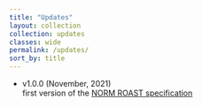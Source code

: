 ```yaml
---
title: "Updates"
layout: collection
collection: updates
classes: wide
permalink: /updates/
sort_by: title
---
```


- v1.0.0 (November, 2021)  
first version of the [NORM ROAST specification](/specification/)